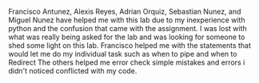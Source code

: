 Francisco Antunez, Alexis Reyes, Adrian Orquiz, Sebastian Nunez, and Miguel Nunez
have helped me with this lab due to
my inexperience with python and the confusion that came with the assignment.
I was lost with what was really being asked for the lab and was looking for
someone to shed some light on this lab. Francisco helped me with the statements
that would let me do my individual task such as when to pipe and when to Redirect
The others helped me error check simple mistakes and errors i didn't noticed conflicted
with my code.
